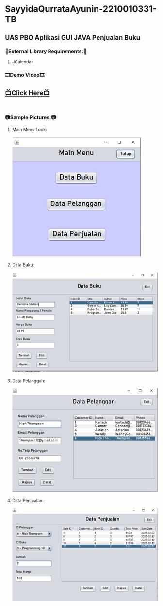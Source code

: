 # SayyidaQurrataAyunin-2210010331-TB
## UAS PBO Aplikasi GUI JAVA Penjualan Buku <br>

### 📖External Library Requirements:📖
1. JCalendar
### 🎞Demo Video🎞<br>
[**📺Click Here📺**](https://youtu.be/KYDb_q8KWx0)<br><br>
----
### 📷Sample Pictures:📷
1. Main Menu Look:<br><br>
![App Screenshot](https://github.com/QorryNezt/SayyidaQurrataAyunin-2210010331-TB/blob/main/img/main.png?raw=true)<br><br>
2. Data Buku: <br><br>
![App Screenshot](https://github.com/QorryNezt/SayyidaQurrataAyunin-2210010331-TB/blob/main/img/buku.png?raw=true)<br><br>
3. Data Pelanggan:<br><br>
![App Screenshot](https://github.com/QorryNezt/SayyidaQurrataAyunin-2210010331-TB/blob/main/img/pelanggan.png?raw=true)<br><br>
4. Data Penjualan:<br><br>
![App Screenshot](https://github.com/QorryNezt/SayyidaQurrataAyunin-2210010331-TB/blob/main/img/penjualan.png?raw=true)<br><br>

